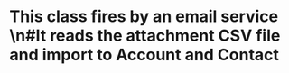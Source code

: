 # This class fires by an email service \n#It reads the attachment CSV file and import to Account and Contact
